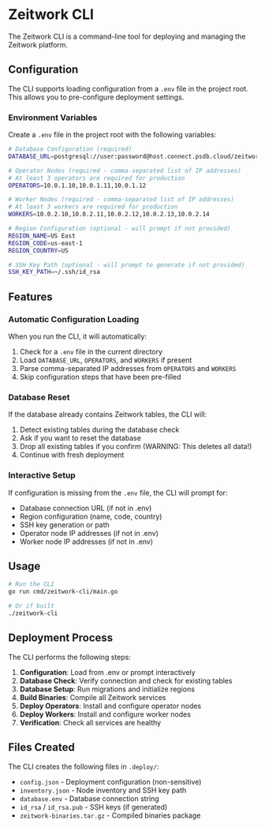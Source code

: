# Zeitwork CLI

The Zeitwork CLI is a command-line tool for deploying and managing the Zeitwork platform.

## Configuration

The CLI supports loading configuration from a `.env` file in the project root. This allows you to pre-configure deployment settings.

### Environment Variables

Create a `.env` file in the project root with the following variables:

```bash
# Database Configuration (required)
DATABASE_URL=postgresql://user:password@host.connect.psdb.cloud/zeitwork-production?sslmode=require

# Operator Nodes (required - comma-separated list of IP addresses)
# At least 3 operators are required for production
OPERATORS=10.0.1.10,10.0.1.11,10.0.1.12

# Worker Nodes (required - comma-separated list of IP addresses)
# At least 3 workers are required for production
WORKERS=10.0.2.10,10.0.2.11,10.0.2.12,10.0.2.13,10.0.2.14

# Region Configuration (optional - will prompt if not provided)
REGION_NAME=US East
REGION_CODE=us-east-1
REGION_COUNTRY=US

# SSH Key Path (optional - will prompt to generate if not provided)
SSH_KEY_PATH=~/.ssh/id_rsa
```

## Features

### Automatic Configuration Loading

When you run the CLI, it will automatically:

1. Check for a `.env` file in the current directory
2. Load `DATABASE_URL`, `OPERATORS`, and `WORKERS` if present
3. Parse comma-separated IP addresses from `OPERATORS` and `WORKERS`
4. Skip configuration steps that have been pre-filled

### Database Reset

If the database already contains Zeitwork tables, the CLI will:

1. Detect existing tables during the database check
2. Ask if you want to reset the database
3. Drop all existing tables if you confirm (WARNING: This deletes all data!)
4. Continue with fresh deployment

### Interactive Setup

If configuration is missing from the `.env` file, the CLI will prompt for:

- Database connection URL (if not in .env)
- Region configuration (name, code, country)
- SSH key generation or path
- Operator node IP addresses (if not in .env)
- Worker node IP addresses (if not in .env)

## Usage

```bash
# Run the CLI
go run cmd/zeitwork-cli/main.go

# Or if built
./zeitwork-cli
```

## Deployment Process

The CLI performs the following steps:

1. **Configuration**: Load from .env or prompt interactively
2. **Database Check**: Verify connection and check for existing tables
3. **Database Setup**: Run migrations and initialize regions
4. **Build Binaries**: Compile all Zeitwork services
5. **Deploy Operators**: Install and configure operator nodes
6. **Deploy Workers**: Install and configure worker nodes
7. **Verification**: Check all services are healthy

## Files Created

The CLI creates the following files in `.deploy/`:

- `config.json` - Deployment configuration (non-sensitive)
- `inventory.json` - Node inventory and SSH key path
- `database.env` - Database connection string
- `id_rsa` / `id_rsa.pub` - SSH keys (if generated)
- `zeitwork-binaries.tar.gz` - Compiled binaries package
